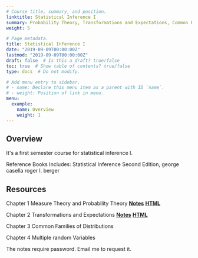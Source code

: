 ```yaml
---
# Course title, summary, and position.
linktitle: Statistical Inference I
summary: Probability Theory, Transformations and Expectations, Common Families of Distributions, and Multiple random Variables
weight: 5

# Page metadata.
title: Statistical Inference I
date: "2019-09-09T00:00:00Z"
lastmod: "2019-09-09T00:00:00Z"
draft: false  # Is this a draft? true/false
toc: true  # Show table of contents? true/false
type: docs  # Do not modify.

# Add menu entry to sidebar.
# - name: Declare this menu item as a parent with ID `name`.
# - weight: Position of link in menu.
menu:
  example:
    name: Overview
    weight: 1
---
```


## Overview


It's a first semester course for statistical inference I.

Reference Books Includes: Statistical Inference Second Edition, george casella roger l. berger

## Resources

Chapter 1 Measure Theory and Probability Theory <a href="./Lecture-1---Measure-Theory_solution.pdf" target="_blank">**Notes**</a> <a href="./Lecture-1---Measure-Theory_solution.html" target="_blank">**HTML**</a>


Chapter 2 Transformations and Expectations <a href="./Lecture-2--Expectations-and-Transformations_solution.pdf" target="_blank">**Notes**</a> <a href="./Lecture-2--Expectations-and-Transformations_solution.html" target="_blank">**HTML**</a>

Chapter 3 Common Families of Distributions

Chapter 4 Multiple random Variables


The notes require password. Email me to request it.
